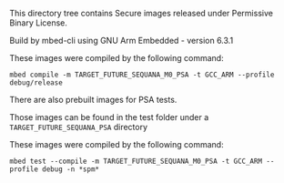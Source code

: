
This directory tree contains Secure images released under Permissive Binary License.

Build by mbed-cli using GNU Arm Embedded - version 6.3.1

These images were compiled by the following command:

```
mbed compile -m TARGET_FUTURE_SEQUANA_M0_PSA -t GCC_ARM --profile debug/release
```

There are also prebuilt images for PSA tests.

Those images can be found in the test folder under a `TARGET_FUTURE_SEQUANA_PSA` directory

These images were compiled by the following command:

```
mbed test --compile -m TARGET_FUTURE_SEQUANA_M0_PSA -t GCC_ARM --profile debug -n *spm*
```
